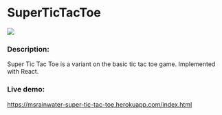 # SuperTicTacToe

![](https://github.com/PaulineOC/SuperTicTacToe/SuperTicTacToe.gif)

### Description:
Super Tic Tac Toe is a variant on the basic tic tac toe game. Implemented with React. 

### Live demo: 
https://msrainwater-super-tic-tac-toe.herokuapp.com/index.html
